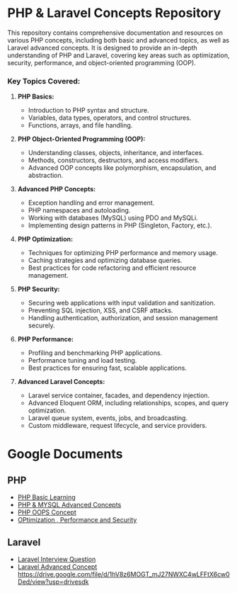 # PHP & Laravel Concepts Repository

This repository contains comprehensive documentation and resources on various PHP concepts, including both basic and advanced topics, as well as Laravel advanced concepts. It is designed to provide an in-depth understanding of PHP and Laravel, covering key areas such as optimization, security, performance, and object-oriented programming (OOP).

### Key Topics Covered:

1. **PHP Basics:**
   - Introduction to PHP syntax and structure.
   - Variables, data types, operators, and control structures.
   - Functions, arrays, and file handling.
   
2. **PHP Object-Oriented Programming (OOP):**
   - Understanding classes, objects, inheritance, and interfaces.
   - Methods, constructors, destructors, and access modifiers.
   - Advanced OOP concepts like polymorphism, encapsulation, and abstraction.
   
3. **Advanced PHP Concepts:**
   - Exception handling and error management.
   - PHP namespaces and autoloading.
   - Working with databases (MySQL) using PDO and MySQLi.
   - Implementing design patterns in PHP (Singleton, Factory, etc.).

4. **PHP Optimization:**
   - Techniques for optimizing PHP performance and memory usage.
   - Caching strategies and optimizing database queries.
   - Best practices for code refactoring and efficient resource management.

5. **PHP Security:**
   - Securing web applications with input validation and sanitization.
   - Preventing SQL injection, XSS, and CSRF attacks.
   - Handling authentication, authorization, and session management securely.

6. **PHP Performance:**
   - Profiling and benchmarking PHP applications.
   - Performance tuning and load testing.
   - Best practices for ensuring fast, scalable applications.

7. **Advanced Laravel Concepts:**
   - Laravel service container, facades, and dependency injection.
   - Advanced Eloquent ORM, including relationships, scopes, and query optimization.
   - Laravel queue system, events, jobs, and broadcasting.
   - Custom middleware, request lifecycle, and service providers.
  

# Google Documents

## PHP
- [PHP Basic Learning](https://docs.google.com/document/d/1OlEJiL6dxCAXPRRvsiMVQFoz9w9diKSs/edit?usp=sharing&ouid=109507789308270878548&rtpof=true&sd=true)
- [PHP & MYSQL Advanced Concepts](https://docs.google.com/document/d/1wqR6taZMSik9XAHDNhE4oEsY9_0ftbcc/edit?usp=sharing&ouid=109507789308270878548&rtpof=true&sd=true)
- [PHP OOPS Concept](https://docs.google.com/document/d/14YTNvFwt9-YVuZDLgt9f4OhQDW0_sMtRoaaYiK28haE/edit?usp=sharing)
- [OPtimization , Performance and Security](https://docs.google.com/document/d/1t1wgFaMQ5DzNbinCdey1bQ71EFiV5zWEHlOmVVzn3ik/edit?usp=sharing)

## Laravel
- [Laravel Interview Question](https://docs.google.com/document/d/1XD6eL6gnZdHBLQDecakh0aZtxuTAC9BMhw-on7yut34/edit?usp=sharing)
- [Laravel Advanced Concept](https://docs.google.com/document/d/1HOnwfMw7swsMsEh9JnTs3btNRCmlzFAlA48A6KkE6fw/edit?usp=sharing)
https://drive.google.com/file/d/1hV8z6MOGT_mJ27NWXC4wLFFtX6cw0Ded/view?usp=drivesdk